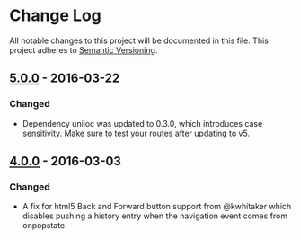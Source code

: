 # Change Log
All notable changes to this project will be documented in this file.
This project adheres to [Semantic Versioning](http://semver.org/).

## [5.0.0] - 2016-03-22
### Changed
- Dependency uniloc was updated to 0.3.0, which introduces case sensitivity.
  Make sure to test your routes after updating to v5.

## [4.0.0] - 2016-03-03
### Changed
- A fix for html5 Back and Forward button support from @kwhitaker which disables pushing a history entry when the navigation event comes from onpopstate.

[5.0.0]: https://github.com/bkonkle/unirouter/compare/v4.0.0...v5.0.0
[4.0.0]: https://github.com/bkonkle/unirouter/compare/v3.0.0...v4.0.0
